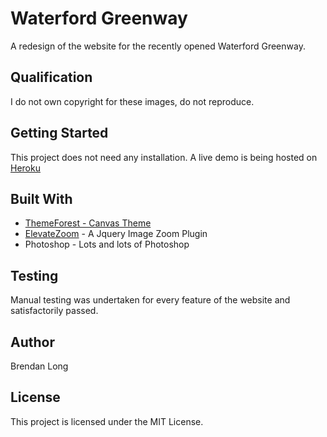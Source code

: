 # Waterford Greenway

A redesign of the website for the recently opened Waterford Greenway.


## Qualification
I do not own copyright for these images, do not reproduce.


## Getting Started
This project does not need any installation. A live demo is being hosted on [Heroku](https://com-waterford-greenway.herokuapp.com/index.html)


## Built With

- [ThemeForest - Canvas Theme](https://themeforest.net/item/canvas-the-multipurpose-html5-template/9228123)
- [ElevateZoom](http://www.elevateweb.co.uk/image-zoom) - A Jquery Image Zoom Plugin
- Photoshop - Lots and lots of Photoshop


## Testing
Manual testing was undertaken for every feature of the website and satisfactorily passed.


## Author
Brendan Long


## License
This project is licensed under the MIT License.


